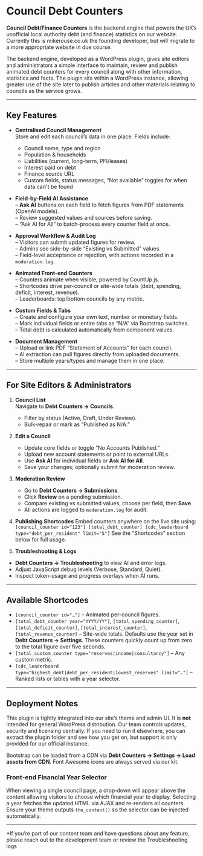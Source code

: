 # Council Debt Counters

**Council Debt/Finance Counters** is the backend engine that powers the UK’s unofficial local authority debt (and finance) statistics on our website. Currently this is mikerouse.co.uk the founding developer, but will migrate to a more appropriate website in due course. 

The backend engine, developed as a WordPress plugin, gives site editors and administrators a simple interface to maintain, review and publish animated debt counters for every council along with other information, statistics and facts. The plugin sits within a WordPress instance, allowing greater use of the site later to publish articles and other materials relating to councils as the service grows. 

---

## Key Features

- **Centralised Council Management**  
  Store and edit each council’s data in one place. Fields include:
  - Council name, type and region  
  - Population & households  
  - Liabilities (current, long-term, PFI/leases)  
  - Interest paid on debt  
  - Finance source URL  
  - Custom fields, status messages, “Not available” toggles for when data can't be found  

- **Field-by-Field AI Assistance**  
  – **Ask AI** buttons on each field to fetch figures from PDF statements (OpenAI models).  
  – Review suggested values and sources before saving.  
  – “Ask AI for All” to batch-process every counter field at once.  

- **Approval Workflow & Audit Log**  
  – Visitors can submit updated figures for review.  
  – Admins see side-by-side “Existing vs Submitted” values.  
  – Field-level acceptance or rejection, with actions recorded in a `moderation.log`.

- **Animated Front-end Counters**  
  – Counters animate when visible, powered by CountUp.js.  
  – Shortcodes drive per-council or site-wide totals (debt, spending, deficit, interest, revenue).  
  – Leaderboards: top/bottom councils by any metric.  

- **Custom Fields & Tabs**  
  – Create and configure your own text, number or monetary fields.  
  – Mark individual fields or entire tabs as “N/A” via Bootstrap switches.  
  – Total debt is calculated automatically from component values.

- **Document Management**  
  – Upload or link PDF “Statement of Accounts” for each council.  
  – AI extraction can pull figures directly from uploaded documents.  
  – Store multiple years/types and manage them in one place.

---

## For Site Editors & Administrators

1. **Council List**  
   Navigate to **Debt Counters → Councils**.  
   - Filter by status (Active, Draft, Under Review).  
   - Bulk-repair or mark as “Published as N/A.”

2. **Edit a Council**  
   - Update core fields or toggle “No Accounts Published.”  
   - Upload new account statements or point to external URLs.  
   - Use **Ask AI** for individual fields or **Ask AI for All**.  
   - Save your changes; optionally submit for moderation review.

3. **Moderation Review**  
   - Go to **Debt Counters → Submissions**.  
   - Click **Review** on a pending submission.  
   - Compare existing vs submitted values, choose per field, then **Save**.  
   - All actions are logged to `moderation.log` for audit.

4. **Publishing Shortcodes**
   Embed counters anywhere on the live site using: ` [council_counter id="123"] [total_debt_counter] [cdc_leaderboard type="debt_per_resident" limit="5"] `
   See the “Shortcodes” section below for full usage.

5. **Troubleshooting & Logs**  
- **Debt Counters → Troubleshooting** to view AI and error logs.  
- Adjust JavaScript debug levels (Verbose, Standard, Quiet).  
- Inspect token-usage and progress overlays when AI runs.

---

## Available Shortcodes

- `[council_counter id="…"]` – Animated per-council figures.  
- `[total_debt_counter year="YYYY/YY"]`, `[total_spending_counter]`, `[total_deficit_counter]`, `[total_interest_counter]`, `[total_revenue_counter]` – Site-wide totals. Defaults use the year set in **Debt Counters → Settings**. These counters quickly count up from zero to the total figure over five seconds.
- `[total_custom_counter type="reserves|income|consultancy"]` – Any custom metric.
- `[cdc_leaderboard type="highest_debt|debt_per_resident|lowest_reserves" limit="…"]` – Ranked lists or tables with a year selector.

---

## Deployment Notes

This plugin is tightly integrated into our site’s theme and admin UI. It is **not** intended for general WordPress distribution. Our team controls updates, security and licensing centrally. If you need to run it elsewhere, you can extract the plugin folder and see how you get on, but support is only provided for our official instance.

Bootstrap can be loaded from a CDN via **Debt Counters → Settings → Load assets from CDN**. Font Awesome icons are always served via our kit.

### Front‑end Financial Year Selector

When viewing a single council page, a drop‑down will appear above the content allowing visitors to choose which financial year to display. Selecting a year fetches the updated HTML via AJAX and re-renders all counters. Ensure your theme outputs `the_content()` so the selector can be injected automatically.

---

*If you’re part of our content team and have questions about any feature, please reach out to the development team or review the Troubleshooting logs

